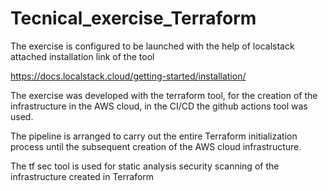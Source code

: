 # Tecnical_exercise_Terraform

The exercise is configured to be launched with the help of localstack attached installation link of the tool

https://docs.localstack.cloud/getting-started/installation/




The exercise was developed with the terraform tool, for the creation of the infrastructure in the AWS cloud, in the CI/CD the github actions tool was used.

The pipeline is arranged to carry out the entire Terraform initialization process until the subsequent creation of the AWS cloud infrastructure.

The tf sec tool is used for static analysis security scanning of the infrastructure created in Terraform